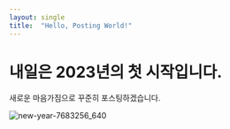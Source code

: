 ```yaml
---
layout: single
title:  "Hello, Posting World!"
---
```


# 내일은 2023년의 첫 시작입니다.

새로운 마음가짐으로 꾸준히 포스팅하겠습니다.

![new-year-7683256_640](https://user-images.githubusercontent.com/52817500/210136236-206392d4-2b27-4aa9-907d-a17d7fb067b9.jpg)
